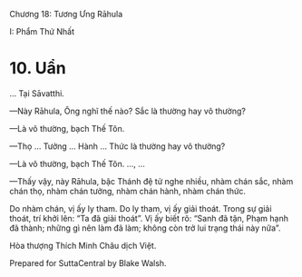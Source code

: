  

Chương 18: Tương Ưng Rāhula

I: Phẩm Thứ Nhất

# 10\. Uẩn

… Tại Sāvatthi.

—Này Rāhula, Ông nghĩ thế nào? Sắc là thường hay vô thường?

—Là vô thường, bạch Thế Tôn.

—Thọ … Tưởng … Hành … Thức là thường hay vô thường?

—Là vô thường, bạch Thế Tôn. …, …

—Thấy vậy, này Rāhula, bậc Thánh đệ tử nghe nhiều, nhàm chán sắc, nhàm chán thọ, nhàm chán tưởng, nhàm chán hành, nhàm chán thức.

Do nhàm chán, vị ấy ly tham. Do ly tham, vị ấy giải thoát. Trong sự giải thoát, trí khởi lên: “Ta đã giải thoát”. Vị ấy biết rõ: “Sanh đã tận, Phạm hạnh đã thành; những gì nên làm đã làm; không còn trở lui trạng thái này nữa”.

Hòa thượng Thích Minh Châu dịch Việt.

Prepared for SuttaCentral by Blake Walsh.